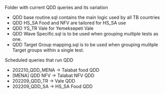 Folder with current QDD queries and its variation

- QDD base routine.sql contains the main logic used by all TB countries
- QDD HS_SA Food and NFV are tailored for HS_SA use
- QDD YS_TR Vale for Yemeksepeti Vale
- QDD Wave Specific.sql is to be used when grouping multiple tests as one. 
- QDD Target Group mapping.sql is to be used when grouping mulitple Target groups within a single test. 

Scheduled queries that run QDD
- 202210_QDD_MENA -> Talabat food QDD
- [MENA] QDD NFV -> Talabat NFV QDD
- 202209_QDD_TR -> Vale QDD
- 202209_QDD_SA -> HS_SA Food QDD